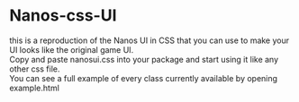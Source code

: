 # Nanos-css-UI   
this is a reproduction of the Nanos UI in CSS that you can use to make your UI looks like the original game UI.     
Copy and paste nanosui.css into your package and start using it like any other css file.     
You can see a full example of every class currently available by opening example.html    
